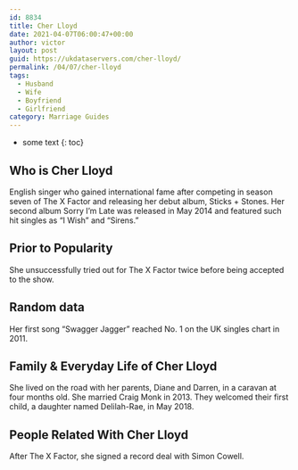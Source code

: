 ```yaml
---
id: 8834
title: Cher Lloyd
date: 2021-04-07T06:00:47+00:00
author: victor
layout: post
guid: https://ukdataservers.com/cher-lloyd/
permalink: /04/07/cher-lloyd
tags:
  - Husband
  - Wife
  - Boyfriend
  - Girlfriend
category: Marriage Guides
---
```


* some text
{: toc}


## Who is Cher Lloyd



English singer who gained international fame after competing in season seven of The X Factor and releasing her debut album, Sticks + Stones. Her second album Sorry I&#8217;m Late was released in May 2014 and featured such hit singles as &#8220;I Wish&#8221; and &#8220;Sirens.&#8221; 

                
                
                
## Prior to Popularity



She unsuccessfully tried out for The X Factor twice before being accepted to the show. 

                
                
                
## Random data



Her first song &#8220;Swagger Jagger&#8221; reached No. 1 on the UK singles chart in 2011.

                
                
                
## Family & Everyday Life of Cher Lloyd



She lived on the road with her parents, Diane and Darren, in a caravan at four months old. She married Craig Monk in 2013. They welcomed their first child, a daughter named Delilah-Rae, in May 2018.

                
                
                
## People Related With Cher Lloyd



After The X Factor, she signed a record deal with Simon Cowell. 

                
              
            
          
          
          